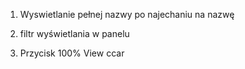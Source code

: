 1. Wyswietlanie pełnej nazwy po najechaniu na nazwę
2. filtr wyświetlania w panelu

3. Przycisk 100% View
ccar